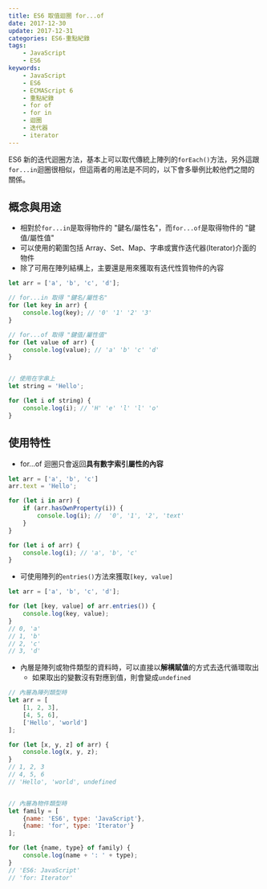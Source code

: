 ```yaml
---
title: ES6 取值迴圈 for...of
date: 2017-12-30
update: 2017-12-31
categories: ES6-重點紀錄
tags:
    - JavaScript
    - ES6
keywords:
    - JavaScript
    - ES6
    - ECMAScript 6
    - 重點紀錄
    - for of
    - for in
    - 迴圈
    - 迭代器
    - iterator
---
```


ES6 新的迭代迴圈方法，基本上可以取代傳統上陣列的`forEach()`方法，另外這跟`for...in`迴圈很相似，但這兩者的用法是不同的，以下會多舉例比較他們之間的關係。

<!-- more -->

## 概念與用途
- 相對於`for...in`是取得物件的 "鍵名/屬性名"，而`for...of`是取得物件的 "鍵值/屬性值"
- 可以使用的範圍包括 Array、Set、Map、字串或實作迭代器(Iterator)介面的物件
- 除了可用在陣列結構上，主要還是用來獲取有迭代性質物件的內容

```javascript
let arr = ['a', 'b', 'c', 'd'];

// for...in 取得 "鍵名/屬性名"
for (let key in arr) {
    console.log(key); // '0' '1' '2' '3'
}

// for...of 取得 "鍵值/屬性值"
for (let value of arr) {
    console.log(value); // 'a' 'b' 'c' 'd'
}


// 使用在字串上
let string = 'Hello';

for (let i of string) {
    console.log(i); // 'H' 'e' 'l' 'l' 'o'
}
```

## 使用特性
- for...of 迴圈只會返回**具有數字索引屬性的內容**

```javascript
let arr = ['a', 'b', 'c']
arr.text = 'Hello';

for (let i in arr) {
    if (arr.hasOwnProperty(i)) {
        console.log(i); //  '0', '1', '2', 'text'
    }
}

for (let i of arr) {
    console.log(i); // 'a', 'b', 'c'
}
```

- 可使用陣列的`entries()`方法來獲取`[key, value]`

```javascript
let arr = ['a', 'b', 'c', 'd'];

for (let [key, value] of arr.entries()) {
    console.log(key, value);
}
// 0, 'a'
// 1, 'b'
// 2, 'c'
// 3, 'd'
```

- 內層是陣列或物件類型的資料時，可以直接以**解構賦值**的方式去迭代循環取出
    - 如果取出的變數沒有對應到值，則會變成`undefined`

```javascript
// 內層為陣列類型時
let arr = [
    [1, 2, 3],
    [4, 5, 6],
    ['Hello', 'world']
];

for (let [x, y, z] of arr) {
    console.log(x, y, z);
}
// 1, 2, 3
// 4, 5, 6
// 'Hello', 'world', undefined


// 內層為物件類型時
let family = [
    {name: 'ES6', type: 'JavaScript'},
    {name: 'for', type: 'Iterator'}
];

for (let {name, type} of family) {
    console.log(name + ': ' + type);
}
// 'ES6: JavaScript'
// 'for: Iterator'
```
